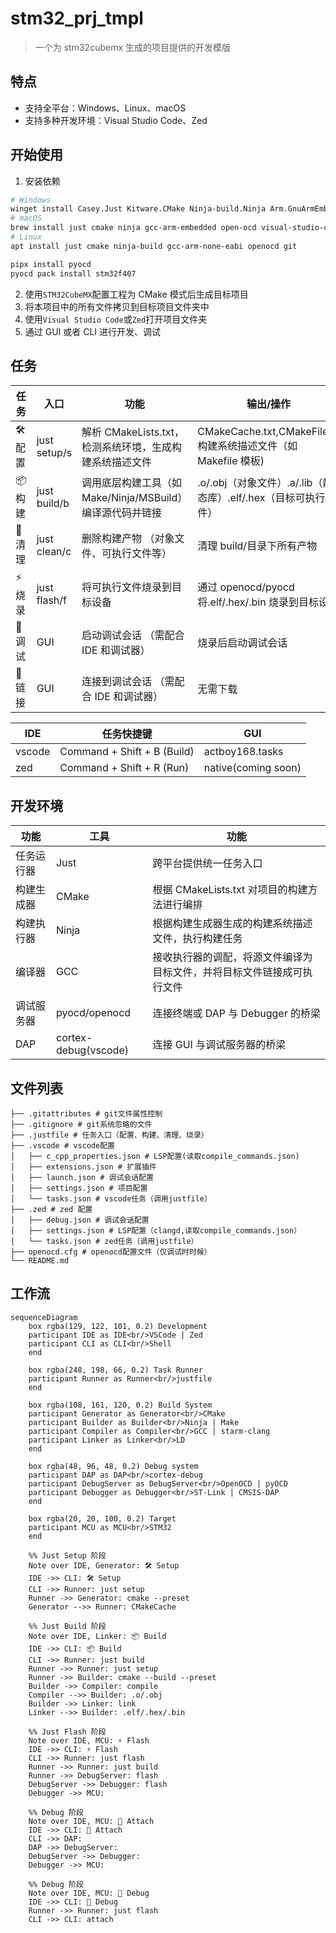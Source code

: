 # stm32_prj_tmpl

> 一个为 stm32cubemx 生成的项目提供的开发模版

## 特点

- 支持全平台：Windows、Linux、macOS
- 支持多种开发环境：Visual Studio Code、Zed

## 开始使用

1. 安装依赖

```sh
# Windows
winget install Casey.Just Kitware.CMake Ninja-build.Ninja Arm.GnuArmEmbeddedToolchain Microsoft.VisualStudioCode Git.Git
# macOS
brew install just cmake ninja gcc-arm-embedded open-ocd visual-studio-code git
# Linux
apt install just cmake ninja-build gcc-arm-none-eabi openocd git
```

```sh
pipx install pyocd
pyocd pack install stm32f407
```

2. 使用`STM32CubeMX`配置工程为 CMake 模式后生成目标项目
3. 将本项目中的所有文件拷贝到目标项目文件夹中
4. 使用`Visual Studio Code`或`Zed`打开项目文件夹
5. 通过 GUI 或者 CLI 进行开发、调试

## 任务

| 任务     | 入口         | 功能                                                          | 输出/操作                                                       |
| -------- | ------------ | ------------------------------------------------------------- | --------------------------------------------------------------- |
| 🛠️ 配置  | just setup/s | 解析 CMakeLists.txt，检测系统环境，生成构建系统描述文件       | CMakeCache.txt,CMakeFiles/,构建系统描述文件（如 Makefile 模板)  |
| 📦 构建  | just build/b | 调用底层构建工具（如 Make/Ninja/MSBuild）​ 编译源代码并链接 ​ | .o/.obj（对象文件）.a/.lib（静态库）.elf/.hex（目标可执行文件） |
| 🧹 清理  | just clean/c | 删除构建产物 ​（对象文件、可执行文件等）                      | 清理 build/目录下所有产物                                       |
| ⚡️ 烧录 | just flash/f | 将可执行文件烧录到目标设备                                    | 通过 openocd/pyocd 将.elf/.hex/.bin 烧录到目标设备              |
| 🐞 调试  | GUI          | 启动调试会话 ​（需配合 IDE 和调试器）                         | 烧录后启动调试会话                                              |
| 🔗 链接  | GUI          | 连接到调试会话 ​（需配合 IDE 和调试器）                       | 无需下载                                                        |

| IDE    | 任务快捷键                  | GUI                 |
| ------ | --------------------------- | ------------------- |
| vscode | Command + Shift + B (Build) | actboy168.tasks     |
| zed    | Command + Shift + R (Run)   | native(coming soon) |

## 开发环境

| 功能       | 工具                 | 功能                                                                   |
| ---------- | -------------------- | ---------------------------------------------------------------------- |
| 任务运行器 | Just                 | 跨平台提供统一任务入口                                                 |
| 构建生成器 | CMake                | 根据 CMakeLists.txt 对项目的构建方法进行编排                           |
| 构建执行器 | Ninja                | 根据构建生成器生成的构建系统描述文件，执行构建任务                     |
| 编译器     | GCC                  | 接收执行器的调配，将源文件编译为目标文件，并将目标文件链接成可执行文件 |
| 调试服务器 | pyocd/openocd        | 连接终端或 DAP 与 Debugger 的桥梁                                      |
| DAP        | cortex-debug(vscode) | 连接 GUI 与调试服务器的桥梁                                            |

## 文件列表

```
├── .gitattributes # git文件属性控制
├── .gitignore # git系统忽略的文件
├── .justfile # 任务入口（配置、构建、清理、烧录）
├── .vscode # vscode配置
│   ├── c_cpp_properties.json # LSP配置(读取compile_commands.json)
│   ├── extensions.json # 扩展插件
│   ├── launch.json # 调试会话配置
│   ├── settings.json # 项目配置
│   └── tasks.json # vscode任务（调用justfile）
├── .zed # zed 配置
│   ├── debug.json # 调试会话配置
│   ├── settings.json # LSP配置（clangd,读取compile_commands.json）
│   └── tasks.json # zed任务（调用justfile）
├── openocd.cfg # openocd配置文件（仅调试时时候）
└── README.md
```

## 工作流

```mermaid
sequenceDiagram
    box rgba(129, 122, 101, 0.2) Development
    participant IDE as IDE<br/>VSCode | Zed
    participant CLI as CLI<br/>Shell
    end

    box rgba(248, 198, 66, 0.2) Task Runner
    participant Runner as Runner<br/>justfile
    end

    box rgba(108, 161, 120, 0.2) Build System
    participant Generator as Generator<br/>CMake
    participant Builder as Builder<br/>Ninja | Make
    participant Compiler as Compiler<br/>GCC | starm-clang
    participant Linker as Linker<br/>LD
    end

    box rgba(48, 96, 48, 0.2) Debug system
    participant DAP as DAP<br/>cortex-debug
    participant DebugServer as DebugServer<br/>OpenOCD | pyOCD
    participant Debugger as Debugger<br/>ST-Link | CMSIS-DAP
    end

    box rgba(20, 20, 100, 0.2) Target
    participant MCU as MCU<br/>STM32
    end

    %% Just Setup 阶段
    Note over IDE, Generator: 🛠️ Setup
    IDE ->> CLI: 🛠️ Setup
    CLI ->> Runner: just setup
    Runner ->> Generator: cmake --preset
    Generator -->> Runner: CMakeCache

    %% Just Build 阶段
    Note over IDE, Linker: 📦 Build
    IDE ->> CLI: 📦 Build
    CLI ->> Runner: just build
    Runner ->> Runner: just setup
    Runner ->> Builder: cmake --build --preset
    Builder ->> Compiler: compile
    Compiler -->> Builder: .o/.obj
    Builder ->> Linker: link
    Linker -->> Builder: .elf/.hex/.bin

    %% Just Flash 阶段
    Note over IDE, MCU: ⚡️ Flash
    IDE ->> CLI: ⚡️ Flash
    CLI ->> Runner: just flash
    Runner ->> Runner: just build
    Runner ->> DebugServer: flash
    DebugServer ->> Debugger: flash
    Debugger ->> MCU:

    %% Debug 阶段
    Note over IDE, MCU: 🔗 Attach
    IDE ->> CLI: 🔗 Attach
    CLI ->> DAP:
    DAP ->> DebugServer:
    DebugServer ->> Debugger:
    Debugger ->> MCU:

    %% Debug 阶段
    Note over IDE, MCU: 🐞 Debug
    IDE ->> CLI: 🐞 Debug
    Runner ->> Runner: just flash
    CLI ->> CLI: attach
```
